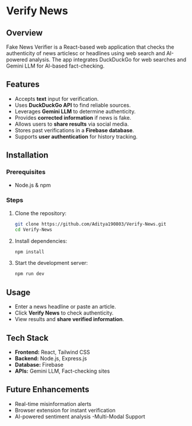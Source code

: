 # Verify News

## Overview
Fake News Verifier is a React-based web application that checks the authenticity of news articlesc or headlines using web search and AI-powered analysis. The app integrates DuckDuckGo for web searches and Gemini LLM for AI-based fact-checking.

## Features
- Accepts **text** input for verification.
- Uses **DuckDuckGo API** to find reliable sources.
- Leverages **Gemini LLM** to determine authenticity.
- Provides **corrected information** if news is fake.
- Allows users to **share results** via social media.
- Stores past verifications in a **Firebase database**.
- Supports **user authentication** for history tracking.

## Installation
### Prerequisites
- Node.js & npm

### Steps
1. Clone the repository:
   ```sh
   git clone https://github.com/Aditya190803/Verify-News.git
   cd Verify-News
   ```
2. Install dependencies:
   ```sh
   npm install
   ```

4. Start the development server:
   ```sh
   npm run dev
   ```

## Usage
- Enter a news headline or paste an article.
- Click **Verify News** to check authenticity.
- View results and **share verified information**.

## Tech Stack
- **Frontend:** React, Tailwind CSS
- **Backend:** Node.js, Express.js
- **Database:** Firebase
- **APIs:** Gemini LLM, Fact-checking sites

## Future Enhancements
- Real-time misinformation alerts
- Browser extension for instant verification
- AI-powered sentiment analysis
-Multi-Modal Support
